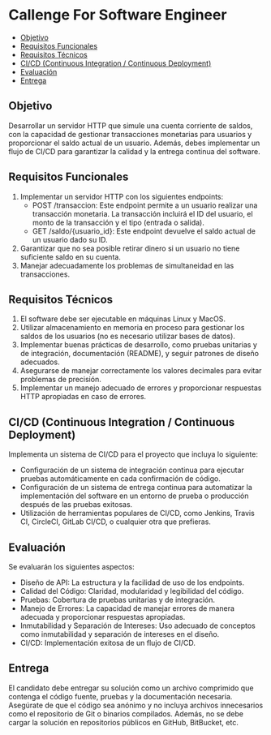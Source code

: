 # Callenge For Software Engineer

* [Objetivo](#objetivo)
* [Requisitos Funcionales](#requisitos-funcionales)
* [Requisitos Técnicos](#requisitos-técnicos)
* [CI/CD (Continuous Integration / Continuous Deployment)](#cicd-continuous-integration-continuous-deployment)
* [Evaluación](#evaluación)
* [Entrega](#entrega)

<a name="objetivo"></a>
## Objetivo
Desarrollar un servidor HTTP que simule una cuenta corriente de saldos, con la capacidad de gestionar transacciones monetarias para usuarios y proporcionar el saldo actual de un usuario. Además, debes implementar un flujo de CI/CD para garantizar la calidad y la entrega continua del software.

<a name="requisitos-funcionales"></a>
## Requisitos Funcionales

1. Implementar un servidor HTTP con los siguientes endpoints:
   * POST /transaccion: Este endpoint permite a un usuario realizar una transacción monetaria. La transacción incluirá el ID del usuario, el monto de la transacción y el tipo (entrada o salida).
   * GET /saldo/{usuario_id}: Este endpoint devuelve el saldo actual de un usuario dado su ID.
2. Garantizar que no sea posible retirar dinero si un usuario no tiene suficiente saldo en su cuenta.
3. Manejar adecuadamente los problemas de simultaneidad en las transacciones.

<a name="requisitos-técnicos"></a>
## Requisitos Técnicos
1. El software debe ser ejecutable en máquinas Linux y MacOS.
2. Utilizar almacenamiento en memoria en proceso para gestionar los saldos de los usuarios (no es necesario utilizar bases de datos).
3. Implementar buenas prácticas de desarrollo, como pruebas unitarias y de integración, documentación (README), y seguir patrones de diseño adecuados.
4. Asegurarse de manejar correctamente los valores decimales para evitar problemas de precisión.
5. Implementar un manejo adecuado de errores y proporcionar respuestas HTTP apropiadas en caso de errores.

<a name="cicd-continuous-integration-continuous-deployment"></a>
## CI/CD (Continuous Integration / Continuous Deployment)
Implementa un sistema de CI/CD para el proyecto que incluya lo siguiente:

* Configuración de un sistema de integración continua para ejecutar pruebas automáticamente en cada confirmación de código.
* Configuración de un sistema de entrega continua para automatizar la implementación del software en un entorno de prueba o producción después de las pruebas exitosas.
* Utilización de herramientas populares de CI/CD, como Jenkins, Travis CI, CircleCI, GitLab CI/CD, o cualquier otra que prefieras.

<a name="evaluación"></a>
## Evaluación
Se evaluarán los siguientes aspectos:

* Diseño de API: La estructura y la facilidad de uso de los endpoints.
* Calidad del Código: Claridad, modularidad y legibilidad del código.
* Pruebas: Cobertura de pruebas unitarias y de integración.
* Manejo de Errores: La capacidad de manejar errores de manera adecuada y proporcionar respuestas apropiadas.
* Inmutabilidad y Separación de Intereses: Uso adecuado de conceptos como inmutabilidad y separación de intereses en el diseño.
* CI/CD: Implementación exitosa de un flujo de CI/CD.

<a name="entrega"></a>
## Entrega

El candidato debe entregar su solución como un archivo comprimido que contenga el código fuente, pruebas y la documentación necesaria. Asegúrate de que el código sea anónimo y no incluya archivos innecesarios como el repositorio de Git o binarios compilados. Además, no se debe cargar la solución en repositorios públicos en GitHub, BitBucket, etc.
